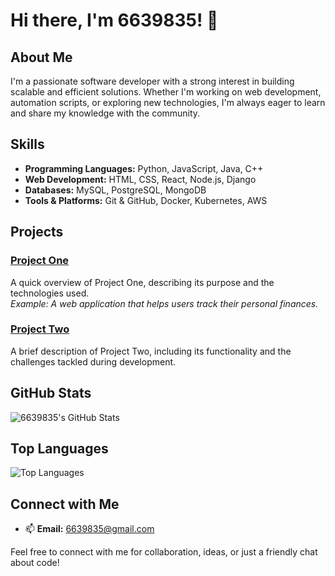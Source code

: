 # Hi there, I'm 6639835! 👋

## About Me

I'm a passionate software developer with a strong interest in building scalable and efficient solutions. Whether I'm working on web development, automation scripts, or exploring new technologies, I'm always eager to learn and share my knowledge with the community.

## Skills

- **Programming Languages:** Python, JavaScript, Java, C++
- **Web Development:** HTML, CSS, React, Node.js, Django
- **Databases:** MySQL, PostgreSQL, MongoDB
- **Tools & Platforms:** Git & GitHub, Docker, Kubernetes, AWS

## Projects

### [Project One](https://github.com/6639835/XP-Navdata_Tool)
A quick overview of Project One, describing its purpose and the technologies used.  
*Example: A web application that helps users track their personal finances.*

### [Project Two](https://github.com/6639835/PMDG-NavData)
A brief description of Project Two, including its functionality and the challenges tackled during development.

## GitHub Stats

![6639835's GitHub Stats](https://github-readme-stats.vercel.app/api?username=6639835&show_icons=true&theme=radical)

## Top Languages

![Top Languages](https://github-readme-stats.vercel.app/api/top-langs/?username=6639835&layout=compact&theme=radical)

## Connect with Me

- 📫 **Email:** 6639835@gmail.com

Feel free to connect with me for collaboration, ideas, or just a friendly chat about code!
